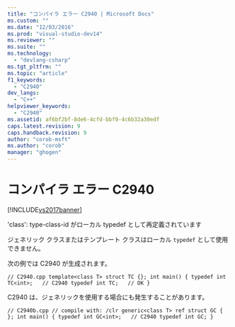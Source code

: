 ```yaml
---
title: "コンパイラ エラー C2940 | Microsoft Docs"
ms.custom: ""
ms.date: "12/03/2016"
ms.prod: "visual-studio-dev14"
ms.reviewer: ""
ms.suite: ""
ms.technology: 
  - "devlang-csharp"
ms.tgt_pltfrm: ""
ms.topic: "article"
f1_keywords: 
  - "C2940"
dev_langs: 
  - "C++"
helpviewer_keywords: 
  - "C2940"
ms.assetid: af6bf2bf-8de6-4cfd-bbf0-4c6b32a30edf
caps.latest.revision: 9
caps.handback.revision: 9
author: "corob-msft"
ms.author: "corob"
manager: "ghogen"
---
```

# コンパイラ エラー C2940
[!INCLUDE[vs2017banner](../../assembler/inline/includes/vs2017banner.md)]

'class': type\-class\-id がローカル typedef として再定義されています  
  
 ジェネリック クラスまたはテンプレート クラスはローカル `typedef` として使用できません。  
  
 次の例では C2940 が生成されます。  
  
```  
// C2940.cpp template<class T> struct TC {}; int main() { typedef int TC<int>;   // C2940 typedef int TC;   // OK }  
```  
  
 C2940 は、ジェネリックを使用する場合にも発生することがあります。  
  
```  
// C2940b.cpp // compile with: /clr generic<class T> ref struct GC { }; int main() { typedef int GC<int>;   // C2940 typedef int GC; }  
```